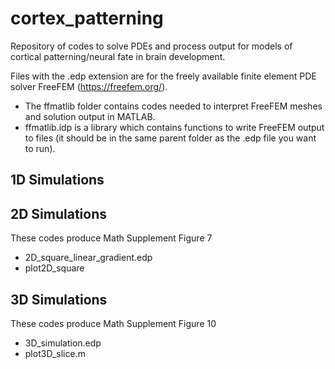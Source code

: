 # cortex_patterning
Repository of codes to solve PDEs and process output for models of cortical patterning/neural fate in brain development.

Files with the .edp extension are for the freely available finite element PDE solver FreeFEM (https://freefem.org/). 

* The ffmatlib folder contains codes needed to interpret FreeFEM meshes and solution output in MATLAB.
* ffmatlib.idp is a library which contains functions to write FreeFEM output to files (it should be in the same parent folder as the .edp file you want to run).

## 1D Simulations

## 2D Simulations
These codes produce Math Supplement Figure 7
* 2D_square_linear_gradient.edp
* plot2D_square

## 3D Simulations
These codes produce Math Supplement Figure 10
* 3D_simulation.edp
* plot3D_slice.m 

